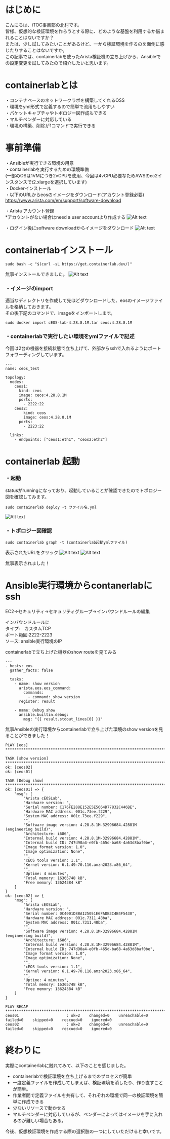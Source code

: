 # はじめに
こんにちは、iTOC事業部の北村です。  
皆様、仮想的な検証環境を作ろうとする際に、どのような基盤を利用するか悩まれることはないですか？  
または、少し試してみたいことがあるけど、一から検証環境を作るのを面倒に感じたりすることはないですか。  
この記事では、containerlabを使ったArista検証機の立ち上げから、Ansibleでの設定変更を試してみたので紹介したいと思います。


# containerlabとは
・コンテナベースのネットワークラボを構築してくれるOSS  
・環境をyml形式で定義するので簡単で流用もしやすい  
・パケットキャプチャやトポロジー図作成もできる  
・マルチベンダーに対応している  
・環境の構築、削除が1コマンドで実行できる  


# 事前準備

・Ansibleが実行できる環境の用意  
・containerlabを実行するための環境準備  
(一部のOSは1VMにつき2vCPUを使用、今回は4vCPU必要なためAWSのec2インスタンスでt2.xlargeを選択しています)  
・Dockerインストール  
・以下のURLからeosのイメージをダウンロード(アカウント登録必要)
https://www.arista.com/en/support/software-download

・Arista アカウント登録  
*アカウントがない場合はneed a user accountより作成する
![Alt text](image.png)

・ログイン後にsoftware downloadからイメージをダウンロード
![Alt text](image-1.png)


# containerlabインストール

```
sudo bash -c "$(curl -sL https://get.containerlab.dev/)"
```
無事インストールできました。
![Alt text](image-2.png)

### ・イメージのimport
適当なディレクトリを作成して先ほどダウンロードした、eosのイメージファイルを格納しておきます。  
その後下記のコマンドで、imageをインポートします。
```
sudo docker import cEOS-lab-4.28.8.1M.tar ceos:4.28.8.1M
```


### ・containerlabで実行したい環境をymlファイルで記述

今回は2台の機器を接続状態で立ち上げて、外部からsshで入れるようにポートフォワーディングしています。

```
---
name: ceos_test

topology:
  nodes:
    ceos1:
      kind: ceos
      image: ceos:4.28.8.1M
      ports:
        - 2222:22
    ceos2:
        kind: ceos
        image: ceos:4.28.8.1M
      ports:
        - 2223:22

  links:
    - endpoints: ["ceos1:eth1", "ceos2:eth2"]
```

# containerlab 起動

### ・起動
statusがrunningになっており、起動していることが確認できたのでトポロジー図を確認してみます。

```
sudo containerlab deploy -t ファイル名.yml
```

![Alt text](image-4.png)


### ・トポロジー図確認

```
sudo containerlab graph -t (containerlab起動ymlファイル)
```

表示されたURLをクリック
![Alt text](image-6.png)
![Alt text](image-7.png)

無事表示されました！

# Ansible実行環境からcontanerlabにssh

EC2→セキュリティ→セキュリティグループ→インバウンドルールの編集


インバウンドルールに  
タイプ:　カスタムTCP  
ポート範囲:2222-2223  
ソース: ansible実行環境のIP 

containerlabで立ち上げた機器のshow routeを見てみる

```
---
- hosts: eos
  gather_facts: false

  tasks:
    - name: show version
      arista.eos.eos_command:
        commands: 
          - command: show version
      register: result

    - name: Debug show
      ansible.builtin.debug:
        msg: "{{ result.stdout_lines[0] }}"
```

無事Ansibleの実行環境からcontainerlabで立ち上げた環境のshow versionを見ることができました！

```
PLAY [eos] ******************************************************************************************************************************************

TASK [show version] *********************************************************************************************************************************
ok: [ceos02]
ok: [ceos01]

TASK [Debug show] ***********************************************************************************************************************************
ok: [ceos01] => {
    "msg": [
        "Arista cEOSLab",
        "Hardware version: ",
        "Serial number: C176FE288E152E5E5664D77832C446BE",
        "Hardware MAC address: 001c.73ee.f229",
        "System MAC address: 001c.73ee.f229",
        "",
        "Software image version: 4.28.8.1M-32996684.42881M (engineering build)",
        "Architecture: i686",
        "Internal build version: 4.28.8.1M-32996684.42881M",
        "Internal build ID: 747d90a4-e0fb-465d-ba68-4a63d8baf0be",
        "Image format version: 1.0",
        "Image optimization: None",
        "",
        "cEOS tools version: 1.1",
        "Kernel version: 6.1.49-70.116.amzn2023.x86_64",
        "",
        "Uptime: 4 minutes",
        "Total memory: 16365748 kB",
        "Free memory: 13624384 kB"
    ]
}
ok: [ceos02] => {
    "msg": [
        "Arista cEOSLab",
        "Hardware version: ",
        "Serial number: 0C4001D8BA125051E6FADB3C4B4F5430",
        "Hardware MAC address: 001c.7311.48ba",
        "System MAC address: 001c.7311.48ba",
        "",
        "Software image version: 4.28.8.1M-32996684.42881M (engineering build)",
        "Architecture: i686",
        "Internal build version: 4.28.8.1M-32996684.42881M",
        "Internal build ID: 747d90a4-e0fb-465d-ba68-4a63d8baf0be",
        "Image format version: 1.0",
        "Image optimization: None",
        "",
        "cEOS tools version: 1.1",
        "Kernel version: 6.1.49-70.116.amzn2023.x86_64",
        "",
        "Uptime: 4 minutes",
        "Total memory: 16365748 kB",
        "Free memory: 13624384 kB"
    ]
}

PLAY RECAP ******************************************************************************************************************************************
ceos01                     : ok=2    changed=0    unreachable=0    failed=0    skipped=0    rescued=0    ignored=0   
ceos02                     : ok=2    changed=0    unreachable=0    failed=0    skipped=0    rescued=0    ignored=0   
```

# 終わりに

実際にcontainerlabに触れてみて、以下のことを感じました。
- containerlabで検証環境を立ち上げるまでのプロセスが簡単
- 一度定義ファイルを作成してしまえば、検証環境を消したり、作り直すことが簡単。  
- 作業者間で定義ファイルを共有して、それぞれの環境で同一の検証環境を簡単に作成できる
- 少ないリソースで動かせる
- マルチベンダーに対応しているが、ベンダーによってはイメージを手に入れるのが難しい場合もある。  

今後、仮想検証環境を作成する際の選択肢の一つにしていただけると幸いです。




